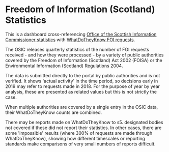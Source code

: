 # Freedom of Information (Scotland) Statistics

This is a dashboard cross-referencing [Office of the Scottish Information Commissioner statistics](http://stats.itspublicknowledge.info/) with [WhatDoTheyKnow FOI requests](https://www.whatdotheyknow.com/).

The OSIC releases quarterly statistics of the number of FOI requests received - and how they were processed - by a variety of public authorities covered by the Freedom of Information (Scotland) Act 2002 (FOISA) or the Environmental Information (Scotland) Regulations 2004.

The data is submitted directly to the portal by public authorities and is not verified. It shows 'actual activity' in the time period, so decisions early in 2019 may refer to requests made in 2018. For the purpose of year by year analysis, these are presented as related values but this is not strictly the case.

When multiple authorities are covered by a single entry in the OSIC data, their WhatDoTheyKnow counts are combined.

There may be reports made on WhatDoTheyKnow to s5. designated bodies not covered if these did not report their statistics. In other cases, there are some 'impossible' results (where 300% of requests are made through WhatDoTheyKnow), showing how different timescales or reporting standards make comparisons of very small numbers of reports difficult.